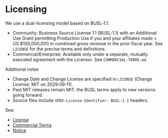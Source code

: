 # Licensing

We use a dual-licensing model based on BUSL‑1.1.

- Community: Business Source License 1.1 (BUSL‑1.1) with an Additional Use Grant permitting Production Use if you and your affiliates made < US $100,000,000 in combined gross revenue in the prior fiscal year. See `LICENSE` for the precise terms and definitions.
- Commercial/Enterprise: Available only under a separate, mutually executed agreement with the Licensor. See `COMMERCIAL-TERMS.md`.

Additional notes

- Change Date and Change License are specified in `LICENSE` (Change License: MIT on 2029‑09‑11).
- Past MIT releases remain MIT; the BUSL terms apply to new versions going forward.
- Source files include `SPDX-License-Identifier: BUSL-1.1` headers.

See:
- [License](../LICENSE)
- [Commercial Terms](../COMMERCIAL-TERMS.md)
- [Notice](../NOTICE)

